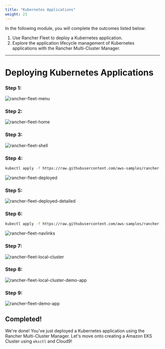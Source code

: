 ```yaml
---
title: "Kubernetes Applications"
weight: 23
---
```


In the following module, you will complete the outcomes listed below:

1. Use Rancher Fleet to deploy a Kubernetes application.
2. Explore the application lifecycle management of Kubernetes applications with the Rancher Multi-Cluster Manager.

---


# Deploying Kubernetes Applications

### Step 1:

![rancher-fleet-menu](/static/images/content/23-fleet-menu.png)

### Step 2:

![rancher-fleet-home](/static/images/content/23-fleet-home.png)

### Step 3:

![rancher-fleet-shell](/static/images/content/23-fleet-shell.png)

### Step 4:

```bash
kubectl apply -f https://raw.githubusercontent.com/aws-samples/rancher-on-aws-workshop/main/static/fleet/fleet-local.yaml
```

![rancher-fleet-deployed](/static/images/content/23-fleet-deployed.png)

### Step 5:


![rancher-fleet-deployed-detailed](/static/images/content/23-fleet-deployed-detailed.png)

### Step 6:

```bash
kubectl apply -f https://raw.githubusercontent.com/aws-samples/rancher-on-aws-workshop/main/static/fleet/fleet-navlink.yaml
```

![rancher-fleet-navlinks](/static/images/content/23-fleet-navlinks.png)

### Step 7:

![rancher-fleet-local-cluster](/static/images/content/23-fleet-local-cluster.png)

### Step 8:

![rancher-fleet-local-cluster-demo-app](/static/images/content/23-fleet-local-cluster-demo-app.png)

### Step 9:

![rancher-fleet-demo-app](/static/images/content/23-fleet-demo-app.png)

## Completed!

We're done! You've just deployed a Kubernetes application using the Rancher Multi-Cluster Manager. Let's move onto creating a Amazon EKS Cluster using `eksctl` and Cloud9!